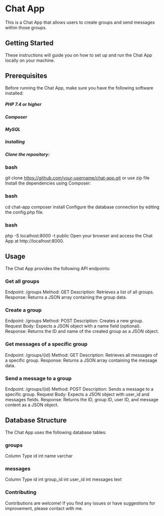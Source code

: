 # Chat App
This is a Chat App that allows users to create groups and send messages within those groups.

## Getting Started
These instructions will guide you on how to set up and run the Chat App locally on your machine.

## Prerequisites
Before running the Chat App, make sure you have the following software installed:

##### PHP 7.4 or higher
##### Composer
##### MySQL
##### Installing
##### Clone the repository:

### bash
git clone https://github.com/your-username/chat-app.git or use zip file
Install the dependencies using Composer:

### bash
cd chat-app
composer install
Configure the database connection by editing the config.php file.

### bash
php -S localhost:8000 -t public
Open your browser and access the Chat App at http://localhost:8000.

## Usage
The Chat App provides the following API endpoints:

### Get all groups
Endpoint: /groups
Method: GET
Description: Retrieves a list of all groups.
Response: Returns a JSON array containing the group data.

### Create a group
Endpoint: /groups
Method: POST
Description: Creates a new group.
Request Body: Expects a JSON object with a name field (optional).
Response: Returns the ID and name of the created group as a JSON object.

### Get messages of a specific group
Endpoint: /groups/{id}
Method: GET
Description: Retrieves all messages of a specific group.
Response: Returns a JSON array containing the message data.

### Send a message to a group
Endpoint: /groups/{id}
Method: POST
Description: Sends a message to a specific group.
Request Body: Expects a JSON object with user_id and messages fields.
Response: Returns the ID, group ID, user ID, and message content as a JSON object.

##  Database Structure
The Chat App uses the following database tables:

### groups
Column	    Type
id	        int
name	    varchar

### messages
Column	    Type
id	        int
group_id	int
user_id	    int
messages	text

### Contributing
Contributions are welcome! If you find any issues or have suggestions for improvement, please contact with me.
